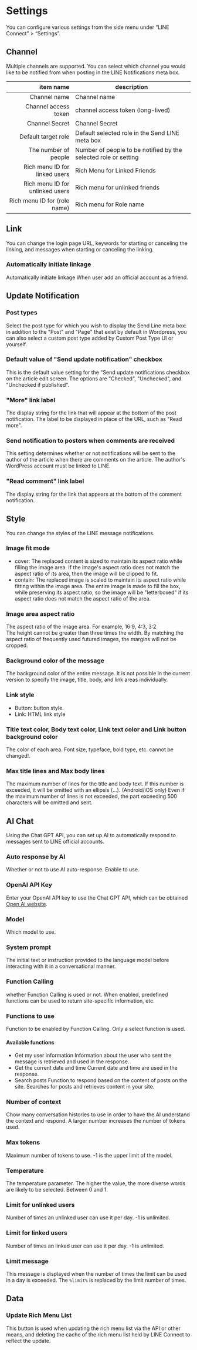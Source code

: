 # Settings
You can configure various settings from the side menu under “LINE Connect” > “Settings”.

## Channel
Multiple channels are supported. You can select which channel you would like to be notified from when posting in the LINE Notifications meta box.

|item name|description|
|----:|----|
|Channel name|Channel name|
|Channel access token|channel access token (long-lived)||
|Channel Secret|Channel Secret|
|Default target role|Default selected role in the Send LINE meta box|
|The number of people|Number of people to be notified by the selected role or setting|
|Rich menu ID for linked users|Rich Menu for Linked Friends|
|Rich menu ID for unlinked users|Rich menu for unlinked friends|
|Rich menu ID for (role name)|Rich menu for Role name|

## Link
You can change the login page URL, keywords for starting or canceling the linking, and messages when starting or canceling the linking.
### Automatically initiate linkage
Automatically initiate linkage When user add an official account as a friend.
## Update Notification
### Post types
Select the post type for which you wish to display the Send Line meta box: in addition to the "Post" and "Page" that exist by default in Wordpress, you can also select a custom post type added by Custom Post Type UI or yourself.
### Default value of "Send update notification" checkbox
This is the default value setting for the "Send update notifications checkbox on the article edit screen. The options are "Checked", "Unchecked", and "Unchecked if published". 
### "More" link label
The display string for the link that will appear at the bottom of the post notification. The label to be displayed in place of the URL, such as "Read more".
### Send notification to posters when comments are received
This setting determines whether or not notifications will be sent to the author of the article when there are comments on the article. The author's WordPress account must be linked to LINE.
### "Read comment" link label
The display string for the link that appears at the bottom of the comment notification. 
## Style
You can change the styles of the LINE message notifications.
### Image fit mode
- cover: The replaced content is sized to maintain its aspect ratio while filling the image area. If the image's aspect ratio does not match the aspect ratio of its area, then the image will be clipped to fit. 
- contain: The replaced image is scaled to maintain its aspect ratio while fitting within the image area. The entire image is made to fill the box, while preserving its aspect ratio, so the image will be "letterboxed" if its aspect ratio does not match the aspect ratio of the area.
### Image area aspect ratio
The aspect ratio of the image area. For example, 16:9, 4:3, 3:2  
The height cannot be greater than three times the width. By matching the aspect ratio of frequently used futured images, the margins will not be cropped. 
### Background color of the message
The background color of the entire message. It is not possible in the current version to specify the image, title, body, and link areas individually.
### Link style
- Button: button style.
- Link: HTML link style
### Title text color, Body text color, Link text color and Link button background color
The color of each area. Font size, typeface, bold type, etc. cannot be changed!.
### Max title lines and Max body lines
The maximum number of lines for the title and body text. If this number is exceeded, it will be omitted with an ellipsis (...). (Android/iOS only)
Even if the maximum number of lines is not exceeded, the part exceeding 500 characters will be omitted and sent.
## AI Chat
Using the Chat GPT API, you can set up AI to automatically respond to messages sent to LINE official accounts. 
### Auto response by AI
Whether or not to use AI auto-response. Enable to use.
### OpenAI API Key
Enter your OpenAI API key to use the Chat GPT API, which can be obtained [Open AI website](https://platform.openai.com/). 
### Model
Which model to use.
### System prompt
The initial text or instruction provided to the language model before interacting with it in a conversational manner.
### Function Calling
whether Function Calling is used or not. When enabled, predefined functions can be used to return site-specific information, etc. 
### Functions to use
Function to be enabled by Function Calling. Only a select function is used.
#### Available functions
- Get my user information
	Information about the user who sent the message is retrieved and used in the response. 
- Get the current date and time
	Current date and time are used in the response.
- Search posts
	Function to respond based on the content of posts on the site. Searches for posts and retrieves content in your site.
### Number of context
Chow many conversation histories to use in order to have the AI understand the context and respond. A larger number increases the number of tokens used. 
### Max tokens
Maximum number of tokens to use. -1 is the upper limit of the model.
### Temperature
The temperature parameter. The higher the value, the more diverse words are likely to be selected. Between 0 and 1.
### Limit for unlinked users
Number of times an unlinked user can use it per day. -1 is unlimited.
### Limit for linked users
Number of times an linked user can use it per day. -1 is unlimited.
### Limit message
This message is displayed when the number of times the limit can be used in a day is exceeded. The `%limit%` is replaced by the limit number of times.
## Data
### Update Rich Menu List
This button is used when updating the rich menu list via the API or other means, and deleting the cache of the rich menu list held by LINE Connect to reflect the update.